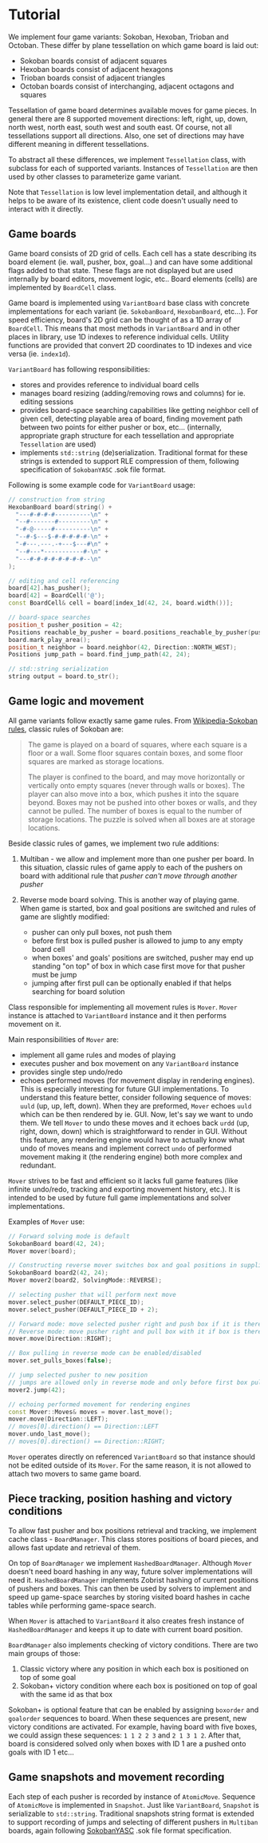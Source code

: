 # Tutorial

We implement four game variants: Sokoban, Hexoban, Trioban and Octoban. These differ by
plane tessellation on which game board is laid out:

- Sokoban boards consist of adjacent squares
- Hexoban boards consist of adjacent hexagons
- Trioban boards consist of adjacent triangles
- Octoban boards consist of interchanging, adjacent octagons and squares

Tessellation of game board determines available moves for game pieces. In general there
are 8 supported movement directions: left, right, up, down, north west, north east,
south west and south east. Of course, not all tessellations support all directions.
Also, one set of directions may have different meaning in different tessellations.

To abstract all these differences, we implement `Tessellation` class, with subclass for
each of supported variants. Instances of `Tessellation` are then used by other classes
to parameterize game variant.

Note that `Tessellation` is low level implementation detail, and although it helps to be
aware of its existence, client code doesn't usually need to interact with it directly.

## Game boards

Game board consists of 2D grid of cells. Each cell has a state describing its board
element (ie. wall, pusher, box, goal...) and can have some additional flags added to
that state. These flags are not displayed but are used internally by board editors,
movement logic, etc.. Board elements (cells) are implemented by `BoardCell` class.

Game board is implemented using `VariantBoard` base class with concrete implementations
for each variant (ie. `SokobanBoard`, `HexobanBoard`, etc...). For speed efficiency,
board's 2D grid can be thought of as a 1D array of `BoardCell`.  This means that most
methods in `VariantBoard` and in other places in library, use 1D indexes to reference
individual cells. Utility functions are provided that convert 2D coordinates to 1D
indexes and vice versa (ie. `index1d`).

`VariantBoard` has following responsibilities:

- stores and provides reference to individual board cells
- manages board resizing (adding/removing rows and columns) for ie. editing sessions
- provides board-space searching capabilities like getting neighbor cell of given
  cell, detecting playable area of board, finding movement path between two points
  for either pusher or box, etc... (internally, appropriate graph structure for each
  tessellation and appropriate `Tessellation` are used)
- implements `std::string` (de)serialization. Traditional format for these strings is
  extended to support RLE compression of them, following specification of
  `SokobanYASC` .sok file format.

Following is some example code for `VariantBoard` usage:

```cpp
// construction from string
HexobanBoard board(string() +
  "---#-#-#-#----------\n" +
  "--#-------#---------\n" +
  "-#-@-----#----------\n" +
  "--#-$---$-#-#-#-#-#-\n" +
  "-#---.---.-+---$---#\n" +
  "--#---*-----------#-\n" +
  "---#-#-#-#-#-#-#-#--\n"
);

// editing and cell referencing
board[42].has_pusher();
board[42] = BoardCell('@');
const BoardCell& cell = board[index_1d(42, 24, board.width())];

// board-space searches
position_t pusher_position = 42;
Positions reachable_by_pusher = board.positions_reachable_by_pusher(pusher_position);
board.mark_play_area();
position_t neighbor = board.neighbor(42, Direction::NORTH_WEST);
Positions jump_path = board.find_jump_path(42, 24);

// std::string serialization
string output = board.to_str();
```

## Game logic and movement

All game variants follow exactly same game rules. From [Wikipedia-Sokoban rules],
classic rules of Sokoban are:

> The game is played on a board of squares, where each square is a floor or a wall.
> Some floor squares contain boxes, and some floor squares are marked as storage
> locations.
>
> The player is confined to the board, and may move horizontally or vertically onto
> empty squares (never through walls or boxes). The player can also move into a box,
> which pushes it into the square beyond. Boxes may not be pushed into other boxes or
> walls, and they cannot be pulled. The number of boxes is equal to the number of
> storage locations. The puzzle is solved when all boxes are at storage locations.

Beside classic rules of games, we implement two rule additions:

1. Multiban - we allow and implement more than one pusher per board. In this
   situation, classic rules of game apply to each of the pushers on board with
   additional rule that *pusher can't move through another pusher*
2. Reverse mode board solving. This is another way of playing game. When game is
   started, box and goal positions are switched and rules of game are slightly
   modified:

    - pusher can only pull boxes, not push them
    - before first box is pulled pusher is allowed to jump to any empty board cell
    - when boxes' and goals' positions are switched, pusher may end up standing "on
      top" of box in which case first move for that pusher must be jump
    - jumping after first pull can be optionally enabled if that helps searching for
      board solution

Class responsible for implementing all movement rules is `Mover`. `Mover` instance is
attached to `VariantBoard` instance and it then performs movement on it.

Main responsibilities of `Mover` are:

- implement all game rules and modes of playing
- executes pusher and box movement on any `VariantBoard` instance
- provides single step undo/redo
- echoes performed moves (for movement display in rendering engines). This is
  especially interesting for future GUI implementations. To understand this feature
  better, consider following sequence of moves: `uuld` (up, up, left, down). When
  they are preformed, `Mover` echoes `uuld` which can be then rendered by ie. GUI.
  Now, let's say we want to undo them. We tell `Mover` to undo these moves and it
  echoes back `urdd` (up, right, down, down) which is straightforward to render in
  GUI. Without this feature, any rendering engine would have to actually know what
  undo of moves means and implement correct `undo` of performed movement making it
  (the rendering engine) both more complex and redundant.

`Mover` strives to be fast and efficient so it lacks full game features (like
infinite undo/redo, tracking and exporting movement history, etc.). It is intended to
be used by future full game implementations and solver implementations.

Examples of `Mover` use:

```cpp
// Forward solving mode is default
SokobanBoard board(42, 24);
Mover mover(board);

// Constructing reverse mover switches box and goal positions in supplied board
SokobanBoard board2(42, 24);
Mover mover2(board2, SolvingMode::REVERSE);

// selecting pusher that will perform next move
mover.select_pusher(DEFAULT_PIECE_ID);
mover.select_pusher(DEFAULT_PIECE_ID + 2);

// Forward mode: move selected pusher right and push box if it is there
// Reverse mode: move pusher right and pull box with it if box is there
mover.move(Direction::RIGHT);

// Box pulling in reverse mode can be enabled/disabled
mover.set_pulls_boxes(false);

// jump selected pusher to new position
// jumps are allowed only in reverse mode and only before first box pull
mover2.jump(42);

// echoing performed movement for rendering engines
const Mover::Moves& moves = mover.last_move();
mover.move(Direction::LEFT);
// moves[0].direction() == Direction::LEFT
mover.undo_last_move();
// moves[0].direction() == Direction::RIGHT;
```

`Mover` operates directly on referenced `VariantBoard` so that instance should not be
edited outside of its `Mover`. For the same reason, it is not allowed to attach two
movers to same game board.

## Piece tracking, position hashing and victory conditions

To allow fast pusher and box positions retrieval and tracking, we implement cache
class - `BoardManager`. This class stores positions of board pieces, and allows fast
update and retrieval of them.

On top of `BoardManager` we implement `HashedBoardManager`. Although `Mover` doesn't
need board hashing in any way, future solver implementations will need it.
`HashedBoardManager` implements Zobrist hashing of current positions of pushers and
boxes. This can then be used by solvers to implement and speed up game-space searches
by storing visited board hashes in cache tables while performing game-space search.

When `Mover` is attached to `VariantBoard` it also creates fresh instance of
`HashedBoardManager` and keeps it up to date with current board position.

`BoardManager` also implements checking of victory conditions. There are two main
groups of those:

1. Classic victory where any position in which each box is positioned on top of some
   goal
2. Sokoban+ victory condition where each box is positioned on top of goal with the
   same id as that box

Sokoban+ is optional feature that can be enabled by assigning `boxorder` and
`goalorder` sequences to board. When these sequences are present, new victory
conditions are activated. For example, having board with five boxes, we could assign
these sequences: `1 1 2 2 3` and `2 1 3 1 2`. After that, board is considered solved
only when boxes with ID 1 are a pushed onto goals with ID 1 etc...

## Game snapshots and movement recording

Each step of each pusher is recorded by instance of `AtomicMove`. Sequence of
`AtomicMove` is implemented in `Snapshot`. Just like `VariantBoard`, `Snapshot` is
serializable to `std::string`. Traditional snapshots string format is extended to
support recording of jumps and selecting of different pushers in `Multiban` boards,
again following [SokobanYASC] .sok file format specification.


[SokobanYASC]:https://sourceforge.net/projects/sokobanyasc/
[Wikipedia-Sokoban rules]: https://en.wikipedia.org/wiki/Sokoban#Rules
